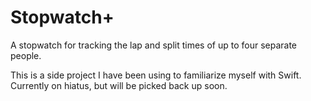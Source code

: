 # Stopwatch+

A stopwatch for tracking the lap and split times of up to four separate people.

This is a side project I have been using to familiarize myself with Swift. Currently on hiatus, but will be picked back up soon.
